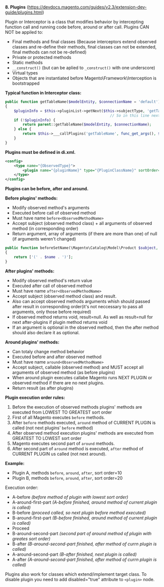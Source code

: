 **8. Plugins** (https://devdocs.magento.com/guides/v2.3/extension-dev-guide/plugins.html)

Plugin or Interceptor is a class that modifies behavior by intercepting function call and running code before, around or after call.
Plugins CAN NOT be appiled to:
- Final methods and final classes (Because interceptors extend observed classes and re-define their methods, final classes can not be extended, final methods can not be re-defined)
- Private or protected methods
- Static methods
- `__construct()` (but can be aplied to `_construct()` with one underscore)
- Virtual types
- Objects that are instantiated before Magento\Framework\Interception is bootstrapped

**Typical function in Interceptor class:**
```php
public function getTableName($modelEntity, $connectionName = 'default')
{
    $pluginInfo = $this->pluginList->getNext($this->subjectType, 'getTableName'); 	// subjectType is set in __init function of trait \Magento\Framework\Interception\Interceptor and contains target class name
    											// So in this line next plugin for method getTableName of class ctored in $this->subjectType is found
    if (!$pluginInfo) {
        return parent::getTableName($modelEntity, $connectionName);			// If no plugins were found, observed method is called
    } else {
        return $this->___callPlugins('getTableName', func_get_args(), $pluginInfo);	//Plugin method is called
    }
}
```
**Plugins must be defined in di.xml.**
```xml
<config>
    <type name="{ObservedType}">
    	<plugin name="{pluginName}" type="{PluginClassName}" sortOrder="1" disabled="false" />
    </type>
</config>
```
**Plugins can be before, after and around.**

__Before plugins' methods:__
- Modify observed method's arguments
- Executed before call of observed method
- Must have name `before<ObservedMethodName>`
- Accept subject (observed method class) + all arguments of observed method (in corresponding order)
- Return argument, array of arguments (if there are more than one) of null (if arguments weren't changed)
```php
public function beforeSetName(\Magento\Catalog\Model\Product $subject, $name)
{
    return ['(' . $name . ')'];
}
```
__After plugins' methods:__
- Modify observed method's return value
- Executed after call of observed method
- Must have name `after<ObservedMethodName>`
- Accept subject (observed method class) and result. 
- Also can accept observed methods arguments whish should passed after result in corresponding order(it's not neccessary to pass all arguments, only those before required)
- If observed method returns void, result=null. As well as result=null for next after-plugins if plugin method returns void
- If an argument is optional in the observed method, then the after method should also declare it as optional.

__Around plugins' methods:__
- Can totaly change method behavior
- Executed before and after observed method
- Must have name `around<ObservedMethodName>`
- Accept subject, callable (observed method) and MUST accept all arguments of observed method (as before plugins)
- When around plugin executes callabe Magento runs NEXT PLUGIN or observed method if there are no next plugins.
- Return result (as after plugins)

**Plugin execution order rules:**
1. Before the execution of observed methods plugins' methods are executed from LOWEST TO GREATEST sort order
2. First of all Magento executes `before` methods.
3. After `before` methods executed, `around` method of CURRENT PLUGIN is called (not next plugins' `before` method)
4. After observed method execution plugins' methods are executed from GREATEST TO LOWEST sort order
5. Magento executes second part of `around` methods.
6. After second part of `around` method is executed, `after` method of CURRENT PLUGIN us called (not next around).

**Example:**
- Plugin A, methods `before`, `around`, `after`, sort order=10
- Plugin B, methods `before`, `around`, `after`, sort order=20

Execution order:

- A-before *(before method of plugin with lowest sort order)*
- A-around-first-part *(A-before finished, around method of current plugin is called)*
- B-before *(proceed called, so next plugin before method executed)*
- B-around-first-part *(B-before finished, around method of current plugin is called)*
- Proceed
- B-around-second-part *(second part of around method of plugin with greates sort order)*
- B-after *(B-around-second-part finished, after method of currn plugin is called)*
- A-around-second-part *(B-after finished, next plugin is called)*
- A-after *(A-around-second-part finished, after method of currn plugin is called)*

Plugins also work for classes which extend/implement target class.
To disable plugin you need to add disabled="true" attribute to `<plugin>` node.